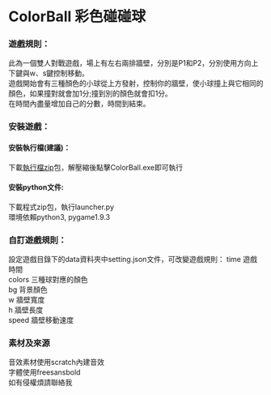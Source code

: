 # ColorBall 彩色碰碰球
### 遊戲規則：
此為一個雙人對戰遊戲，場上有左右兩排牆壁，分別是P1和P2，分別使用方向上下鍵與w、s鍵控制移動。  
遊戲開始會有三種顏色的小球從上方發射，控制你的牆壁，使小球撞上與它相同的顏色，如果撞對就會加1分;撞到別的顏色就會扣1分。  
在時間內盡量增加自己的分數，時間到結束。
  
### 安裝遊戲：
#### 安裝執行檔(建議)：
下載[執行檔zip](https://github.com/lancatlin/ColorBall/raw/master/ColorBall.zip)包，解壓縮後點擊ColorBall.exe即可執行  

#### 安裝python文件:
下載程式zip包，執行launcher.py  
環境依賴python3, pygame1.9.3  
  
### 自訂遊戲規則：
設定遊戲目錄下的data資料夾中setting.json文件，可改變遊戲規則：
time   遊戲時間  
colors 三種球對應的顏色  
bg     背景顏色  
w      牆壁寬度  
h      牆壁長度  
speed  牆壁移動速度
  
### 素材及來源
音效素材使用scratch內建音效  
字體使用freesansbold  
如有侵權煩請聯絡我  
